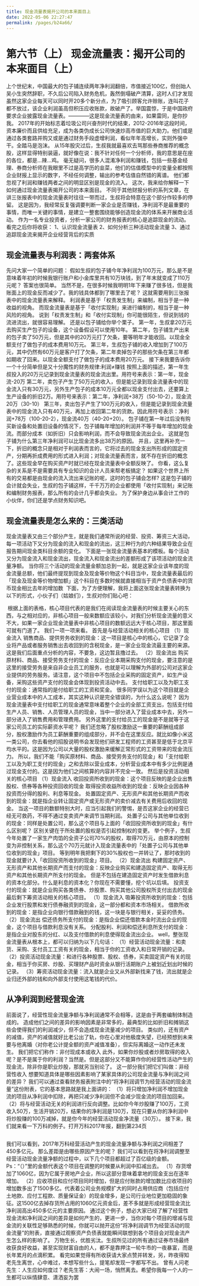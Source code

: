 ```yaml
---
title: 现金流量表揭开公司的本来面目上
date: 2022-05-06 22:27:47
permalink: /pages/b24a66/
---
```

# 第六节（上） 现金流量表：揭开公司的本来面目（上）

上个世纪末，中国最大的包子铺连续两年净利润翻倍，市值接近100亿，但创始人吴小生突然辞职，不久后公司陷入财务危机，轰然倒塌破产清算，这时人们才发现虽然这家企业每天可以同时开20多个新分点，为了吸引顾客允许赊账，连叫花子都不放过，该企业利润虽高但积压应收账款，故破产了。举国震惊，于是中国政府要求企业披露现金流量表。————这是现金流量表的由来，如果雷同，是你抄我。
2017年的开始标志着垃圾公司兴奋剂时代的结束，2012-2016年这段时间，资本廉价而且供给充足，成为各类伪成长公司快速炒高市值的巨大助力。他们或是通过各类套路并购又或是通过财务手段虚增利润，看似年年高增长，实则外强中干。全踏马是泡沫。
从15年股灾过后，生叔我就最喜欢去骂那些券商推荐的概念股，这样显得特别装逼，就好像在说：我不针对任何一个分析师，我的意思是在座的各位，都是…辣…鸡。
毫无疑问，很多人混淆净利润和赚钱，包括一些基金经理、券商分析师在我眼里不过是高学历的韭菜，他们的估值模型中的变量全都按照企业财报上显示的数字，不经任何调整，输出的参考估值自然错的离谱。
他们都忽视了利润和赚钱两者之间的明显区别是现金的流入。
这次，我来给你解释一下如何通过现金流量表揭开公司的本来面目。
不同于其他财报分析的系列文章，在讲三张报表中的现金流量表时往往一带而过，生叔将会特意在这个部分作较多的停留。
这是因为，我经常反复强调要判断一家企业是否赚钱，净利润不是最重要的事情，而唯一关键的事情，是建立一整套围绕能够创造现金流的体系来开展商业活动。
作为一名专业投资者，分析一家公司的财务报表的核心是追踪现金的流动。
看完之后你将收获：
1、认识现金流量表
2、如何分析三种活动现金流量
3、通过追踪现金流来揭开企业经营背后的实质

## 现金流量表与利润表：两套体系

先问大家一个简单的问题：
假如生叔的包子铺今年净利润为100万元，那么是不是意味着年初的时候我银行账户和小金库里共有10万块钱，到了年末就变成了110万元呢？
答案也很简单。
当然不是，在很多时候我明明1年下来赚了很多钱，但是我账面上的现金反而减少了。我的钱具体都到了哪里去了呢？
这就需要用到三张报表中的现金流量表来解释。
利润表是基于「权责发生制」来编制，相当于是一种收益的视角。
而现金流量表是基于「收付实现制」来进行编制的，相当于是一种风险的视角。
说到「权责发生制」和「收付实现制」你可能很陌生，但说到钱的流进流出，就很容易理解。
还是以包子铺给你举个栗子。
第一年，生叔拿20万元去购买生产包子的设备，这个设备假设可以使用10年。
第二年，包子铺生产出来的包子卖了50万元，但是其中的20万元打了欠条，要等明年才能收回。以现金全额支付了做包子的成本费用10万元。
第三年，生叔包子铺的收入增加到了100万元，其中仍然有60万元是客户打了欠条，第二年卖掉包子的那些欠条在第三年都如期收了回来。以现金全额支付了做包子的成本费用20万元。
接下来我要告诉你一个十分简单但是又十分魔性的财务规律:利润≠赚钱
按照上面的描述，第一年生叔投入的20万元记录到现金流量表的现金流出里。用符号来表示：第一年，现金流-20万
第二年，卖包子产生了50万元的收入，但是能记录到现金流量表中的现金流入只有30万元，另外生产包子的成本10万元全都以现金支付出去，还要算上生产设备的折旧2万。用符号来表示：第二年，净利润+38万（50-10-2），现金流20万（30-10）
第三年，卖出包子产生了100万元的收入，但是能记录到现金流量表中的现金流入只有40万元，再加上收回第二年的货款。因此用符号表示：净利润+78万（100-20-2），现金流40万（40-20+20）。
包子铺在第一年过后没有购买新设备和处置旧设备的情况下，包子铺每年增加的利润并不等于每年增加的现金流。而部分成本（如折旧）只会影响利润，而不会导致现金流出企业。
这就是包子铺为什么第三年净利润可以比现金流多出38万的原因。
并且，这里再补充一下，折旧的概念只是相对于利润表而言的，它将过去的现金支出所形成的固定资产，分期再折成费用的形式进入利润；对现金流量表而言，就不存在折旧的概念了。这些现金早在购买资产时就已经在现金流量表中全额反映了。
你看，这么复杂的关系是不是需要具有专业知识的会计人员来帮老板搞定？
如果这个世界上所有的交易都是由现金的流入流出来记账的呢，这时的包子铺会怎样?
这是包子铺的会计就会失业，生叔的包子铺这样，千千万万的企业都使用「收付实现制」来记账和编制财务报表，那么所有的会计几乎都会失业。
为了保护身边从事会计工作的小伙伴，你们还是学点财务知识吧。
## 现金流量表是怎么来的：三类活动
现金流量表又由三个部分产生，就是我们通常所说的经营、投资、筹资三大活动，每一项活动下又分为现金的流入和现金的流出，这三种行为的六种结果导致企业在报告期间现金类科目余额的变化。
下面是一张现金流量表基本的模板。每个活动又分为现金流入和现金流出，现金流入和现金流出的差额形成了该项活动的现金流量净额。
当你将三个活动的现金流量金额加总到一起，就是这家企业该年度的现金流量总额，他们最终提现到现金及现金等价物这个科目当中，现金流量表最后的「现金及现金等价物增加额」这个科目在多数时候就直接相当于资产负债表中的货币现金相比去年的增加数
<img :src="$withBase('/images/caibao/11.jpg')" >
下面，为了方便理解，我将上面这张现金流量表转换为以下的形式，小伙子们（姑娘们），生叔对你们贴心吧：

<img :src="$withBase('/images/caibao/12.jpg')" >
根据上面的表格，核心项目代表的是我们在阅读现金流量表的时候主要关心的东西，与之相对应的，非核心项目一般来数额应该较小，对我们分析现金流量的意义不大，如果一家企业现金流量表中非核心项目的数额远远大于核心项目，那这里面可就有门道了。
我们一项一项来看。
首先是与经营活动相关的核心项目
（1）现金流入
销售商品、提供劳务收到的现金：这一项目是核心中的核心，它记录了企业将产品或者服务销售出去收回到的含税现金，是一家企业现金流最主要的来源。这是我们后面重点分析的内容，不要急，这边暂且撸过去。
（2）现金流出
购买原材料、商品、接受劳务支付的现金：反应企业本期采购支付的现金，要注意的是这里的接受劳务是来自非企业员工的服务，也就是可以理解为外部的公司对这家企业提供的劳务服务。请注意，这个项目中不包括企业采购的固定资产，如生产设备，采购这些资产支付的现金会体现到投资活动中去。
支付给职工以及为职工支付的现金：通常指的是付给职工的工资和奖金。
很多同学误以为这个项目就是企业营业成本中的人工成本，其实这种认识是完全错误的，为什么这么说呢？
因为现金流量表中支付给职工的现金通常意味着整个企业的全部工资支出，包括支付给生产人员、销售、人员管理人员的现金，当中一部分进入了营业成本中去，另外一部分进入了销售费用和管理费用。
另外这里的支付给员工的现金是不是就等于这家公司员工的实际薪资水平呢？
我们还忽略了股权激励这一重要的薪酬组成部分，股权激励作为员工薪酬重要的组成部分，并不会在这里反应。就比如像小米这一类公司，你去看他的招股说明书会发现他们研发工程师的工资甚至是低于北京平均水平的。这是因为公司以大量的股权激励来缓解正常形式的工资带来的现金流压力。
所以，我们不能「购买原材料、商品、接受劳务支付的现金」和「支付给职工以及为职工支付的现金」之和去除以营业成本，分析营业成本中有多少比例是通过现金支付的。这是因为他们之间核算的内容并不完全一致。
然后是投资活动相关的核心项目
（1）现金流入
收回投资所收到的现金：这个项目反映的是企业出售股权、债券等各种投资回收的现金
取得投资收益所收到的现金：反映企业因各种投资而分得的股利、利息等现金。
处置固定资产、无形资产和其他长期资产而收到的现金：就是指企业转让固定资产或无形资产的卖价减去有关费用后收回的现金。
当这一项目的数额特别大时，应当引起我们的警惕，是否这家企业的经营已经无可救药，不得不通过变卖资产来调节当期利润。
处置子公司与其他单位收到的现金：同样是处置公司，那么这个项目与上面的「收回投资所收到的现金」有什么区别呢？
区别关键在于所处置的股权是否引起控制权的变更。
举个例子，生叔今年处置了一家生产肉馅的全资子公司70%的股权，取得70万元，由原本的控制变为非控制关系，那么这个70万元就计入现金流量表中的「处置子公司与其他单位收到的现金」项目。
等到明年我把剩下的30%股权也一并转让了，那时收到的现金就要计入「收回投资所收到的现金」项目。
（2）现金流出
构建固定资产、无形资产和其他长期资产而支付的现金：反映企业购买和建造固定资产、取得无形资产和其他长期资产所支付的现金。
但是不包括在建造固定资产时发生借款利息的资本化部分。什么是利息的资本化？你现在不需要懂，挖个坑以后填。
投资支付的现金：就是企业购买各类债券、炒股票、购买其他公司股权所支付出去的现金
最后剩下筹资活动相关的核心项目。
（1）现金流入
吸筹投资所收到的现金：包括企业发行股票和发行债券融资到的现金，这一部分都和资本市场相关。
借款所收到的现金：是指企业向银行借款融到的钱，这一块是与银行相关，妥妥的债务。
（2）现金流出
偿还债务所支付的现金：是指企业偿还借款本金时流出企业的现金，这个项目与借款利息没有关系。
分配股利、利润和偿还利息所支付的现金：是指企业对股东的分红、以及支付借款的利息使得现金流出企业。
well，整张现金流量表从根本上，都可以归纳为以下几句话：
（1）经营活动现金流量：和卖货、采购、支付员工工资有关的现金，相当于你的工资收入和日常开销的记录。
（2）投资活动现金流量：和进行各种股票、股权、债券，买卖固定资产有关的现金，相当于你买房、炒股、买理财产品时资金从银行活期账户上被划近划出时候的记录。
（3）筹资活动现金流量：流入就是企业又从外部新找来了钱，流出就是企业归还外部的钱和向外部支付使用这笔钱的代价。

## 从净利润到经营现金流
前面说了，经营性现金流量净额与净利润通常不会相等，这是由于两套编制体制造成的。
造成他们之间的差异的影响因素是非常多的，最典型的比如折旧和摊销这些会使得我们的利润减少，但不会造成现金流量减少的项目。
类似的，还有资产的减值，资产的减值就好比老公出了轨，你在心里对他极度失望，已经预想到未来要与他离婚（对你老公计提全额的资产减值准备），但实际离婚这一动作还未发生。
我们把它们称作：非付现成本或收入
此外，如果你炒股或者炒房取得的收入呢？是不是属于你的利润？当然是。但是这部分又不能算作你的经营性活动产生的现金流，除非你是职业炒股，那就另当别论了。
这一部分我们把它们叫做：非经营性收入
想要知道具体是哪些因素影响了某家具体的公司现金流量与净利润之间的差异？
我们可以通过查看财务报表附注中的“将净利润调节为经营活动的现金流量”这份附表，它的基本思路就是我上面讲的：
（1）将只增加净利润不增加现金流的项目从净利润中扣除，再把只减少净利润但不会减少现金流的项目加回来。
（2）将与经营活动无关的利润进行反向调整。比如你今年炒股赚了100万，工资收入50万，生活开销20万，结果你的净利润是130万，现在只要从你的净利润中将炒股赚的100万减掉，就是你今年的经营活动现金净流量（30万）。
接下来，我们就来看一下万科的例子。打开万科2017年报，翻到第234页

<img :src="$withBase('/images/caibao/13.jpg')" >

我们可以看到，2017年万科经营活动产生的现金流量净额与净利润之间相差了450多亿元。
那么差距是由哪些原因产生的呢？
我们可以看到在将净利润调整至经营活动现金流量净额的过程中，以下几个项目都超过了百亿级的金额。  Ps：“（）”里的金额代表这个项目在调整的时候要从利润中扣减出去。
（1）存货增加了1060亿，因为它属于房地产企业，所以这部分意味着拿地的现金支出在逐年增加。
（2）应收项目和应付项目同时增加，但是应付账款的增加数比应收项目的增加数多出了1500多亿。代表着公司业务规模扩大的同时占用供应商（包括应付土地款、应付工程款、质量保证金）的现金增多，是公司行业地位更加稳固的象征。这1500亿去掉存货所占用的1060亿元资金后，差不多就是形成经营现金流比净利润高出450多亿元的主要原因。
通过这个例子，想必大家已经了解了经营性现金流和净利润之间的差异是如何产生的，更进一步，当你对每个项目的增减与现金流的关联性足够熟悉的时候，你就可以抛开这份“将净利润调节为经营活动的现金流量”的附表，直接通过观察资产负债表就能瞬间联想到各个项目会对现金流产生怎么样的影响了。
万物生长，优胜劣汰。生叔所见过的所有通过证券市场最终收获良好收益，甚至实现财富自由的人，都不是靠押注一轮牛市的一夜暴富，而是长年累月的点滴积累。
看完如果觉得有所收获请大家点赞并转发，另，昨夜得知老先生离世，心中难过，本想写些什么，提笔却发现一字都写不出。
曾有人问老先生：人生应如何度过？老先生答：大闹一场，悄然离去。希望你我每一个人的一生都可以纵情肆意、潇洒妄为罢
